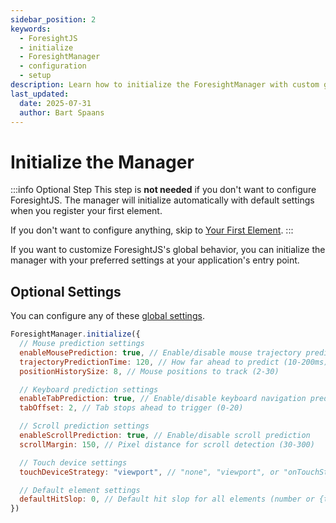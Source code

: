 ```yaml
---
sidebar_position: 2
keywords:
  - ForesightJS
  - initialize
  - ForesightManager
  - configuration
  - setup
description: Learn how to initialize the ForesightManager with custom global settings (optional step)
last_updated:
  date: 2025-07-31
  author: Bart Spaans
---
```


# Initialize the Manager

:::info Optional Step
This step is **not needed** if you don't want to configure ForesightJS. The manager will initialize automatically with default settings when you register your first element.

If you don't want to configure anything, skip to [Your First Element](/docs/getting-started/your-first-element).
:::

If you want to customize ForesightJS's global behavior, you can initialize the manager with your preferred settings at your application's entry point.

## Optional Settings

You can configure any of these [global settings](/docs/configuration/global-settings).

```javascript
ForesightManager.initialize({
  // Mouse prediction settings
  enableMousePrediction: true, // Enable/disable mouse trajectory prediction
  trajectoryPredictionTime: 120, // How far ahead to predict (10-200ms)
  positionHistorySize: 8, // Mouse positions to track (2-30)

  // Keyboard prediction settings
  enableTabPrediction: true, // Enable/disable keyboard navigation prediction
  tabOffset: 2, // Tab stops ahead to trigger (0-20)

  // Scroll prediction settings
  enableScrollPrediction: true, // Enable/disable scroll prediction
  scrollMargin: 150, // Pixel distance for scroll detection (30-300)

  // Touch device settings
  touchDeviceStrategy: "viewport", // "none", "viewport", or "onTouchStart"

  // Default element settings
  defaultHitSlop: 0, // Default hit slop for all elements (number or {top, right, bottom, left})
})
```
